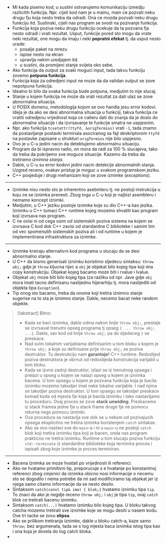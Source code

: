 - Mi kada pisemo kod, u sustini ostvarujemo komunikaciju izmedju razlicitih funkcija. Npr. cijeli kod nam je u mainu, main ce pozvati neku drugu fju koja nesto treba da odradi. Ona ce mozda pozvati neku drugu funkciju itd. Sustinski, cijeli nas program se svodi na pozivanje funkcija.
- Funkcija koja poziva neku drugu funkciju ocekuje da ta pozvana fja nesto odradi i vrati rezultat. Usput, funkcije pored sto mogu da vrate neki rezultat, one mogu da imaju i neki **popratni efekat** tj. da usput nesto urade:
	- posalje paket na mrezu
	- ispise nesto na ekran
	- upravlja nekim uredjajem itd.
	- u sustini, da promijeni stanje svijeta oko sebe.
- Ako funkcija da output za svaki moguci input, tada takvu funkciju zovemo **potpuna funkcija**.
- Funkcija koja za odredjeni input ne moze da da validan output se zove nepotpuna funkcija.
- Idealno bi bilo da svaka funkcija bude potpuna, medjutim to nije slucaj.
- Stanje u kojem funkcija ne moze da vrati rezultat za dati ulaz se zove abnormalna situacija.
- U POSIX domenu, metodologija kojom se ovo handla jesu error kodovi. Ideja je da ako se desi abnormalna situacija u funkciji, takva funkcija ce vratiti odredjenu vrijednost koja ce calleru dati do znanja da je doslo do abnormalne situacije i da izvrsavanje te funkcije smatra ne uspjesnim.
- Npr. ako funkcija `tcsetattr(ttyfd, &origTermios)` vrati `-1`, tada znamo da postavljanje postavki terminala asociranog sa fajl deskriptorom `ttyfd` na postavke zapisane u strukturi `origTermios` nije bilo uspjesno.
- Ovo je u C-u jedini nacin da detektujemo abnormalnu situaciju.
- Program da bi ispravno radio, on mora da radi za 100 % slucajeva, tako da treba da pokrijemo sve moguce situacije. Kazemo da treba da *tretiramo iznimna stanja*.
- Dakle, u C-u su error kodovi jedini nacin detekcije abnormalnih stanja. Uzgred receno, ovakav pristup je moguc u svakom programskom jeziku.
- C++ posjeduje i drugi mehanizam koji se zove iznimke (*exceptions*).

---
- Iznimke nisu nesto sto je inherentno asebmleru tj. ne postoji instrukcija u koju ce se iznimka prevesti. Zbog toga u C-u koji je najbizi asembleru i nemamo koncept iznimki.
- Medjutim, u C++ jeziku postoje iznimke koje su dio C++-a kao jezika. Iznimku u C++ tumaci C++ runtime kojeg mozemo shvatiti kao program koji izvrsava nas program.
- C ne ovisi ni od cega osim od sistemskih poziva sistema na kojem se izvrsava C kod dok C++ zavisi od standardne C biblioteke i samim tim od vec spomenutih sistemskih poziva ali i od runtime u kojem je implementirana infrastruktura za iznimke.

---
- Iznimke kreiraju alternativni kod programa u slucaju da se desi abnormalno stanje.
- U C++ da bismo generisali iznimku koristimo sljedecu sintaksu: `throw obj;` gdje je `throw` kljucna rijec a `obj` je objekat bilo kojeg tipa koji ima copy konstrukciju. Objekat kojeg bacamo moze biti i rvalue i lvalue.
- Objekat `obj` moze biti bilo kojeg tipa (za razliku od npr. Jave gdje `obj` mora imati tacno definisanu naslijednu hijerarhiju tj. mora naslijediti od objekta tipa `Exception`).
- Tip onog sto bacamo, treba da onome koji tretira iznimno stanje sugerise na to sta je iznimno stanje. Dakle, necemo bacat neke random objekte.

>[!abstract] Bitno:
>- Kada se baci iznimka, dakle odma nakon linije `throw obj;`, prestaje se izvrsavat trenutni opseg programa tj opseg `{ ... throw obj; ...}`. Dakle, sav kod od linije `throw obj;` pa do sljedeceg `}` se preskace. 
>- Nad svim lokalnim varijablama definisanim u tom bloku u kojem je `throw obj;` a koje su definisane prije `throw obj;` se poziva destruktor. Tu destrukciju nam **garantuje!** C++ runtime. Redoslijed poziva destruktora je obrnut od redoslijeda konstrukcija varijabli u tom bloku.
>- Kada se izvrsi zadnji destruktor, izlazi se iz trenutnog opsega i prelazi u opseg u kojem se nalazi opseg u kojem je iznimka bacena. U tom opsegu u kojem je pozvana funkcija koja je bacila iznimku mozemo takodjer imat neke lokalne varijable. I nad njima se takodjer poziva destruktor. U tom opsegu se takodjer preskace komad koda od mjesta fje koja je bacila iznimku i tako nastavljamo tu proceduru. Ovaj proces se zove **stack unwiding**. Preskacemo iz stack framea jedne fje u stack frame druge fje ne pomocu returna nego pomocu iznimki.
>- Ova procedura se nastavlja sve dok se u nekom od pozivajucih opsega eksplicitno ne tretira iznimka koristenjem `catch` sintakse. 
>- Ako se ovo nastavi sve do `main`-a i ni u `main`-u ne postoji `catch` blok koji tretira iznimku tipa koji je bacen, onda nas program prakticno ne tretira iznimku. Runtime u tom slucaju poziva funkciju `std::terminate` iz standardne biblioteke koja terminira proces i ispisati zbog koje iznimke je proces terminiran.

 ---
- Bacena iznimka se moze hvatati po vrijednosti ili referenci.
- Ako ne hvatamo primitivni tip, preporucuje s e hvatanje po konstantnoj referenci zbog cinjenici da iznimka obicno nosi informacije o necemu sto se dogodilo i nema potrebe da mi sad modificiramo taj objekat jer iz njega samo citamo informacije da se nesto desilo.
- Sintaksom `catch(const tip& ime) { blok;}` hvatamo iznimku tipa `tip`. To znaci da ako je negdje receno `throw obj;` i `obj` je tipa `tip`, ovaj `catch` blok ce tretirati bacenu iznimku.
- Sintaksom `catch(...)` hvatamo iznimku bilo kojeg tipa. U bloku takvog catcha mozemo tretirati sve iznimke koje se mogu desiti u nasem kodu. Ove tri tacke se zovu **elipsa**.
- Ako se prilikom tretiranja iznimke, dakle u bloku catch-a, kaze samo `throw;` bez argumenata, tada se s tog mjesta baca iznimka istog tipa kao i ona koja je dovela do tog catch bloka.
- 
